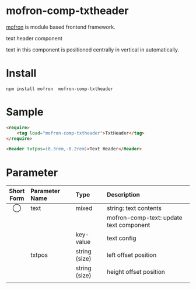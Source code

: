 #  mofron-comp-txtheader
[mofron](https://mofron.github.io/mofron/) is module based frontend framework.

text header component

text in this component is positioned centrally in vertical in automatically. 


# Install
```
npm install mofron  mofron-comp-txtheader
```

# Sample
```html
<require>
    <tag load="mofron-comp-txtheader">TxtHeader</tag>
</require>

<Header txtpos=(0.3rem,-0.2rem)>Text Header</Header>
```

# Parameter

| Short<br>Form | Parameter Name | Type | Description |
|:-------------:|:---------------|:-----|:------------|
| ◯  | text | mixed | string: text contents |
| | | | mofron-comp-text: update text component |
| | | key-value | text config |
| | txtpos | string (size) | left offset position |
| | | string (size) | height offset position |
| | | |  |

